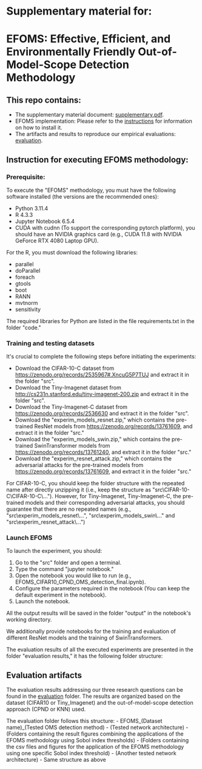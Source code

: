# Supplementary material for: 
# EFOMS: Effective, Efficient, and Environmentally Friendly Out-of-Model-Scope Detection Methodology

## This repo contains:
- The supplementary material document: [supplementary.pdf](supplementary_materials/FSE_supplementary_materials.pdf).
- EFOMS implementation: Please refer to the [instructions](#instruction-for-executing-efoms-methodology)  for information on how to install it.
- The artifacts and results to reproduce our empirical evaluations: [evaluation](evaluation_results).

## Instruction for executing EFOMS methodology:
### Prerequisite:

To execute the "EFOMS" methodology, you must have the following software installed (the versions are the recommended ones):

- Python 3.11.4
- R 4.3.3
- Jupyter Notebook 6.5.4
- CUDA with cudnn (To support the corresponding pytorch platform), you should have an NVIDIA graphics card (e.g., CUDA 11.8 with NVIDIA GeForce RTX 4080 Laptop GPU).

For the R, you must download the following libraries:
- parallel
- doParallel
- foreach
- gtools
- boot
- RANN
- mvtnorm
- sensitivity

The required libraries for Python are listed in the file requirements.txt in the folder "code."

### Training and testing datasets
It's crucial to complete the following steps before initiating the experiments:
- Download the CIFAR-10-C dataset from https://zenodo.org/records/2535967#.XncuG5P7TUJ and extract it in the folder "src".
- Download the Tiny-Imagenet dataset from http://cs231n.stanford.edu/tiny-imagenet-200.zip and extract it in the folder "src".
- Download the Tiny-Imagenet-C dataset from https://zenodo.org/records/2536630 and extract it in the folder "src".
- Download the "experim_models_resnet.zip," which contains the pre-trained ResNet models from https://zenodo.org/records/13761609, and extract it in the folder "src."
- Download the "experim_models_swin.zip," which contains the pre-trained SwinTransformer models from https://zenodo.org/records/13761240, and extract it in the folder "src."
- Download the "experim_resnet_attack.zip," which contains the adversarial attacks for the pre-trained models from https://zenodo.org/records/13761609, and extract it in the folder "src."

For CIFAR-10-C, you should keep the folder structure with the repeated name after directly unzipping it (i.e., keep the structure as "src\\CIFAR-10-C\\CIFAR-10-C\\...").
However, for Tiny-Imagenet, Tiny-Imagenet-C, the pre-trained models and their corresponding adversarial attacks, you should guarantee that there are no repeated names (e.g., "src\\experim_models_resnet\\...", "src\\experim_models_swin\\..." and "src\\experim_resnet_attack\\...")

### Launch EFOMS

To launch the experiment, you should:

1. Go to the "src" folder and open a terminal.
2. Type the command "jupyter notebook."
3. Open the notebook you would like to run (e.g., EFOMS_CIFAR10_CPND_OMS_detection_final.ipynb).
4. Configure the parameters required in the notebook (You can keep the default experiment in the notebook).
5. Launch the notebook.

All the output results will be saved in the folder "output" in the notebook's working directory.

We additionally provide notebooks for the training and evaluation of different ResNet models and the training of SwinTransformers.

The evaluation results of all the executed experiments are presented in the folder "evaluation results," it has the following folder structure:

## Evaluation artifacts

The evaluation results addressing our three research questions can be found in the [evaluation](evaluation_results) folder. The results are organized based on the dataset (CIFAR10 or Tiny_Imagenet) and the out-of-model-scope detection approach (CPND or KNN) used.

The evaluation folder follows this structure:
    - EFOMS_(Dataset name)_(Tested OMS detection method)
        - (Tested network architecture)
            - (Folders containing the result figures combining the applications of the EFOMS methodology using Sobol index thresholds)
            - (Folders containing the csv files and figures for the application of the EFOMS methodology using one specific Sobol index threshold)
       - (Another tested network architecture)
            - Same structure as above
